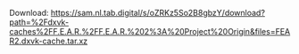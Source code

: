 Download: https://sam.nl.tab.digital/s/oZRKz5So2B8gbzY/download?path=%2Fdxvk-caches%2FF.E.A.R.%2FF.E.A.R.%202%3A%20Project%20Origin&files=FEAR2.dxvk-cache.tar.xz
